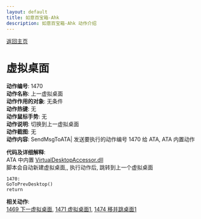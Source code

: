 ```yaml
---
layout: default
title: 如意百宝箱-Ahk
description: 如意百宝箱-Ahk 动作介绍
---
```

<link rel="stylesheet" href="../actions/css/atom-one-light.min.css">
<script src="../actions/js/highlight.min.js"></script>
<script>hljs.highlightAll();</script>

[返回主页](../index.md)

# [](#header-2) 虚拟桌面

**动作编号**: 1470  
**动作名称**: 上一虚拟桌面  
**动作作用的对象**: 无条件  
**动作热键**: 无  
**动作鼠标手势**: 无  
**动作说明**: 切换到上一虚拟桌面  
**动作截图**: 无  
**动作内容**: SendMsgToATA| 
发送要执行的动作编号 1470 给 ATA, ATA 内置动作  

**代码及详细解释**:  
ATA 中内置 [VirtualDesktopAccessor.dll](https://github.com/Ciantic/VirtualDesktopAccessor)  
脚本会自动新建虚拟桌面,, 执行动作后, 跳转到上一个虚拟桌面  

```Autohotkey
1470:
GoToPrevDesktop()
return
```

**相关动作**:  
[1469 下一虚拟桌面](1469.md), [1471 虚拟桌面1](1471.md), [1474 移并跳桌面1](1474.md)